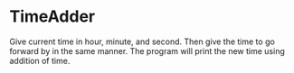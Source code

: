 # TimeAdder
Give current time in hour, minute, and second. Then give the time to go forward by in the same manner. The program will print the new time using addition of time.
